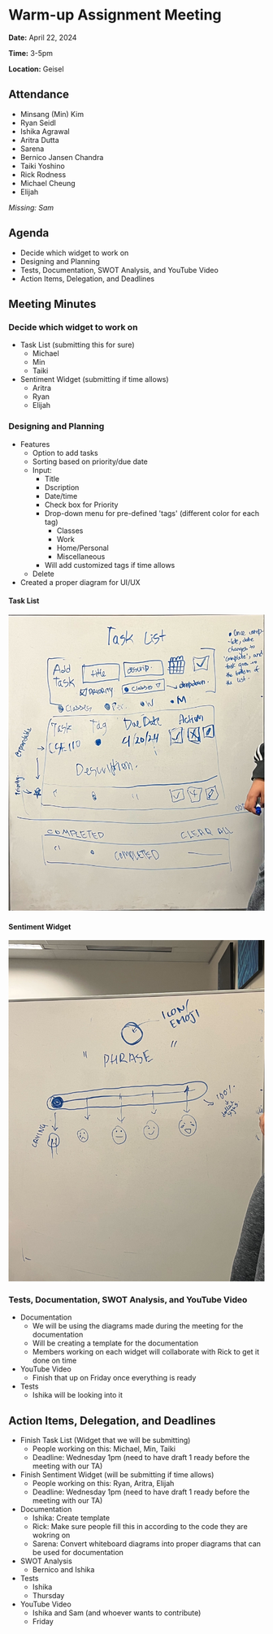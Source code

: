 # Warm-up Assignment Meeting
**Date:** April 22, 2024

**Time:** 3-5pm

**Location:** Geisel

## Attendance
- Minsang (Min) Kim
- Ryan Seidl
- Ishika Agrawal
- Aritra Dutta
- Sarena
- Bernico Jansen Chandra
- Taiki Yoshino
- Rick Rodness
- Michael Cheung
- Elijah


*Missing: Sam*

## Agenda
+ Decide which widget to work on
+ Designing and Planning
+ Tests, Documentation, SWOT Analysis, and YouTube Video
+ Action Items, Delegation, and Deadlines

## Meeting Minutes
### Decide which widget to work on
+ Task List (submitting this for sure)
   - Michael
   - Min
   - Taiki
+ Sentiment Widget (submitting if time allows)
   - Aritra
   - Ryan
   - Elijah

 
### Designing and Planning
+ Features
   - Option to add tasks
   - Sorting based on priority/due date
   - Input: 
      - Title
      - Dscription
      - Date/time
      - Check box for Priority
      - Drop-down menu for pre-defined 'tags' (different color for each tag)
          - Classes
          - Work
          - Home/Personal
          - Miscellaneous 
      - Will add customized tags if time allows
   - Delete 
+ Created a proper diagram for UI/UX

#### Task List
![Task List](IMG_0276.jpg)


#### Sentiment Widget
![Sentiment](IMG_6194.jpg)

### Tests, Documentation, SWOT Analysis, and YouTube Video
+ Documentation
   - We will be using the diagrams made during the meeting for the documentation
   - Will be creating a template for the documentation
   - Members working on each widget will collaborate with Rick to get it done on time
+ YouTube Video
   - Finish that up on Friday once everything is ready
+ Tests
   - Ishika will be looking into it


## Action Items, Delegation, and Deadlines
+ Finish Task List (Widget that we will be submitting)
   - People working on this: Michael, Min, Taiki
   - Deadline: Wednesday 1pm (need to have draft 1 ready before the meeting with our TA)
+ Finish Sentiment Widget (will be submitting if time allows)
   - People working on this: Ryan, Aritra, Elijah
   - Deadline: Wednesday 1pm (need to have draft 1 ready before the meeting with our TA)
+ Documentation
   - Ishika: Create template
   - Rick: Make sure people fill this in according to the code they are wokring on
   - Sarena: Convert whiteboard diagrams into proper diagrams that can be used for documentation
+ SWOT Analysis
   - Bernico and Ishika
+ Tests
   - Ishika
   - Thursday
+ YouTube Video
   - Ishika and Sam (and whoever wants to contribute)
   - Friday
